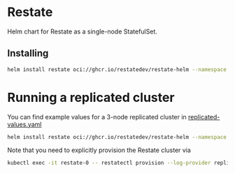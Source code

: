 # Restate

Helm chart for Restate as a single-node StatefulSet.

## Installing

```bash
helm install restate oci://ghcr.io/restatedev/restate-helm --namespace restate --create-namespace
```

# Running a replicated cluster
You can find example values for a 3-node replicated cluster in [replicated-values.yaml](./replicated-values.yaml)

```bash
helm install restate oci://ghcr.io/restatedev/restate-helm --namespace restate --create-namespace -f replicated-values.yaml
```

Note that you need to explicitly provision the Restate cluster via

```bash
kubectl exec -it restate-0 -- restatectl provision --log-provider replicated --log-replication 2 --yes
```
